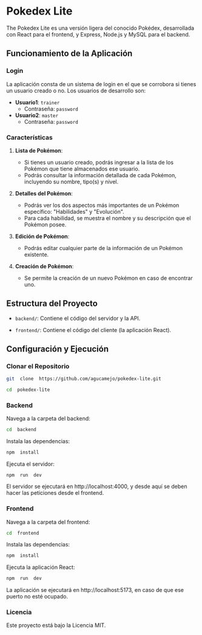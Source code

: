 
# Pokedex Lite

The Pokedex Lite es una versión ligera del conocido Pokédex, desarrollada con React para el frontend, y Express, Node.js y MySQL para el backend.

## Funcionamiento de la Aplicación

### Login

La aplicación consta de un sistema de login en el que se corrobora si tienes un usuario creado o no. Los usuarios de desarrollo son:

-   **Usuario1**: `trainer`
    -   Contraseña: `password`
-   **Usuario2**: `master`
    -   Contraseña: `password`

### Características

1.  **Lista de Pokémon**:
    
    -   Si tienes un usuario creado, podrás ingresar a la lista de los Pokémon que tiene almacenados ese usuario.
    -   Podrás consultar la información detallada de cada Pokémon, incluyendo su nombre, tipo(s) y nivel.
    
2.  **Detalles del Pokémon**:
    
    -   Podrás ver los dos aspectos más importantes de un Pokémon específico: "Habilidades" y "Evolución".
    -   Para cada habilidad, se muestra el nombre y su descripción que el Pokémon posee.
    
3.  **Edición de Pokémon**:
    
    -   Podrás editar cualquier parte de la información de un Pokémon existente.
    
4.  **Creación de Pokémon**:
    
    -   Se permite la creación de un nuevo Pokémon en caso de encontrar uno.
  

## Estructura del Proyecto

-  `backend/`: Contiene el código del servidor y la API.

-  `frontend/`: Contiene el código del cliente (la aplicación React).

  

## Configuración y Ejecución

  

### Clonar el Repositorio

```bash
git  clone  https://github.com/agucamejo/pokedex-lite.git

cd  pokedex-lite  
```

### Backend

Navega  a  la  carpeta  del  backend:

```bash
cd  backend
```

Instala  las  dependencias:

```bash
npm  install
```

Ejecuta  el  servidor:

```
npm  run  dev
```

El  servidor  se  ejecutará  en  http://localhost:4000,  y  desde  aquí  se  deben  hacer  las  peticiones  desde  el  frontend.

### Frontend

Navega  a  la  carpeta  del  frontend:

```bash
cd  frontend
```
Instala  las  dependencias:

```bash
npm  install
```

Ejecuta  la  aplicación  React:

```bash
npm  run  dev
```

La  aplicación  se  ejecutará  en  http://localhost:5173,  en  caso  de  que  ese  puerto  no  esté  ocupado.

### Licencia

Este  proyecto  está  bajo  la  Licencia  MIT.